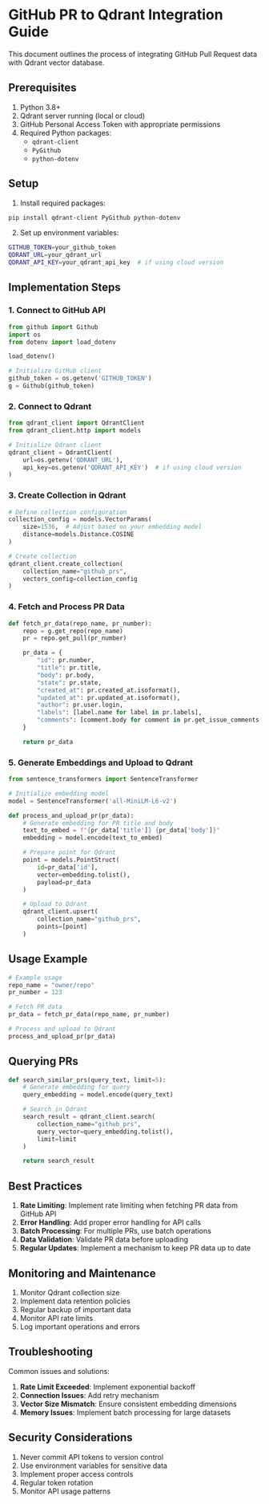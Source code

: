 # GitHub PR to Qdrant Integration Guide

This document outlines the process of integrating GitHub Pull Request data with Qdrant vector database.

## Prerequisites

1. Python 3.8+
2. Qdrant server running (local or cloud)
3. GitHub Personal Access Token with appropriate permissions
4. Required Python packages:
   - `qdrant-client`
   - `PyGithub`
   - `python-dotenv`

## Setup

1. Install required packages:
```bash
pip install qdrant-client PyGithub python-dotenv
```

2. Set up environment variables:
```bash
GITHUB_TOKEN=your_github_token
QDRANT_URL=your_qdrant_url
QDRANT_API_KEY=your_qdrant_api_key  # if using cloud version
```

## Implementation Steps

### 1. Connect to GitHub API

```python
from github import Github
import os
from dotenv import load_dotenv

load_dotenv()

# Initialize GitHub client
github_token = os.getenv('GITHUB_TOKEN')
g = Github(github_token)
```

### 2. Connect to Qdrant

```python
from qdrant_client import QdrantClient
from qdrant_client.http import models

# Initialize Qdrant client
qdrant_client = QdrantClient(
    url=os.getenv('QDRANT_URL'),
    api_key=os.getenv('QDRANT_API_KEY')  # if using cloud version
)
```

### 3. Create Collection in Qdrant

```python
# Define collection configuration
collection_config = models.VectorParams(
    size=1536,  # Adjust based on your embedding model
    distance=models.Distance.COSINE
)

# Create collection
qdrant_client.create_collection(
    collection_name="github_prs",
    vectors_config=collection_config
)
```

### 4. Fetch and Process PR Data

```python
def fetch_pr_data(repo_name, pr_number):
    repo = g.get_repo(repo_name)
    pr = repo.get_pull(pr_number)

    pr_data = {
        "id": pr.number,
        "title": pr.title,
        "body": pr.body,
        "state": pr.state,
        "created_at": pr.created_at.isoformat(),
        "updated_at": pr.updated_at.isoformat(),
        "author": pr.user.login,
        "labels": [label.name for label in pr.labels],
        "comments": [comment.body for comment in pr.get_issue_comments()]
    }

    return pr_data
```

### 5. Generate Embeddings and Upload to Qdrant

```python
from sentence_transformers import SentenceTransformer

# Initialize embedding model
model = SentenceTransformer('all-MiniLM-L6-v2')

def process_and_upload_pr(pr_data):
    # Generate embedding for PR title and body
    text_to_embed = f"{pr_data['title']} {pr_data['body']}"
    embedding = model.encode(text_to_embed)

    # Prepare point for Qdrant
    point = models.PointStruct(
        id=pr_data['id'],
        vector=embedding.tolist(),
        payload=pr_data
    )

    # Upload to Qdrant
    qdrant_client.upsert(
        collection_name="github_prs",
        points=[point]
    )
```

## Usage Example

```python
# Example usage
repo_name = "owner/repo"
pr_number = 123

# Fetch PR data
pr_data = fetch_pr_data(repo_name, pr_number)

# Process and upload to Qdrant
process_and_upload_pr(pr_data)
```

## Querying PRs

```python
def search_similar_prs(query_text, limit=5):
    # Generate embedding for query
    query_embedding = model.encode(query_text)

    # Search in Qdrant
    search_result = qdrant_client.search(
        collection_name="github_prs",
        query_vector=query_embedding.tolist(),
        limit=limit
    )

    return search_result
```

## Best Practices

1. **Rate Limiting**: Implement rate limiting when fetching PR data from GitHub API
2. **Error Handling**: Add proper error handling for API calls
3. **Batch Processing**: For multiple PRs, use batch operations
4. **Data Validation**: Validate PR data before uploading
5. **Regular Updates**: Implement a mechanism to keep PR data up to date

## Monitoring and Maintenance

1. Monitor Qdrant collection size
2. Implement data retention policies
3. Regular backup of important data
4. Monitor API rate limits
5. Log important operations and errors

## Troubleshooting

Common issues and solutions:

1. **Rate Limit Exceeded**: Implement exponential backoff
2. **Connection Issues**: Add retry mechanism
3. **Vector Size Mismatch**: Ensure consistent embedding dimensions
4. **Memory Issues**: Implement batch processing for large datasets

## Security Considerations

1. Never commit API tokens to version control
2. Use environment variables for sensitive data
3. Implement proper access controls
4. Regular token rotation
5. Monitor API usage patterns
